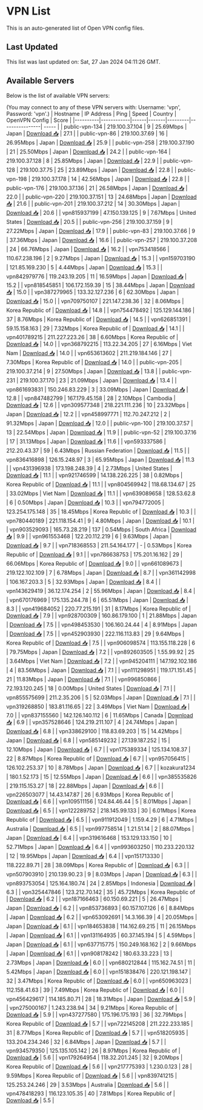 # VPN List

This is an auto-generated list of Open VPN config files.

## Last Updated

This list was last updated on: Sat, 27 Jan 2024 04:11:26 GMT.

## Available Servers

Below is the list of available VPN servers:

(You may connect to any of these VPN servers with: Username: 'vpn', Password: 'vpn'.)
| Hostname | IP Address | Ping | Speed | Country | OpenVPN Config | Score |
|----------|------------|------|-------|---------|----------------| ----- |
| public-vpn-134 | 219.100.37.104 | 9 | 25.69Mbps | Japan | [Download 📥](./configs/server_0_JP.ovpn) | 27.1 |
| public-vpn-86 | 219.100.37.69 | 16 | 26.95Mbps | Japan | [Download 📥](./configs/server_1_JP.ovpn) | 25.9 |
| public-vpn-258 | 219.100.37.190 | 21 | 25.50Mbps | Japan | [Download 📥](./configs/server_2_JP.ovpn) | 24.2 |
| public-vpn-164 | 219.100.37.128 | 8 | 25.85Mbps | Japan | [Download 📥](./configs/server_3_JP.ovpn) | 22.9 |
| public-vpn-128 | 219.100.37.75 | 25 | 23.89Mbps | Japan | [Download 📥](./configs/server_4_JP.ovpn) | 22.8 |
| public-vpn-198 | 219.100.37.178 | 14 | 42.56Mbps | Japan | [Download 📥](./configs/server_5_JP.ovpn) | 22.8 |
| public-vpn-176 | 219.100.37.136 | 21 | 26.58Mbps | Japan | [Download 📥](./configs/server_6_JP.ovpn) | 22.0 |
| public-vpn-220 | 219.100.37.151 | 13 | 24.68Mbps | Japan | [Download 📥](./configs/server_7_JP.ovpn) | 21.6 |
| public-vpn-201 | 219.100.37.212 | 14 | 30.30Mbps | Japan | [Download 📥](./configs/server_8_JP.ovpn) | 20.6 |
| vpn815937199 | 47.150.139.125 | 9 | 7.67Mbps | United States | [Download 📥](./configs/server_9_US.ovpn) | 20.5 |
| public-vpn-256 | 219.100.37.159 | 9 | 27.22Mbps | Japan | [Download 📥](./configs/server_10_JP.ovpn) | 17.9 |
| public-vpn-83 | 219.100.37.66 | 9 | 37.36Mbps | Japan | [Download 📥](./configs/server_11_JP.ovpn) | 16.6 |
| public-vpn-257 | 219.100.37.208 | 24 | 66.76Mbps | Japan | [Download 📥](./configs/server_12_JP.ovpn) | 16.2 |
| vpn753418566 | 110.67.238.196 | 2 | 9.27Mbps | Japan | [Download 📥](./configs/server_13_JP.ovpn) | 15.3 |
| vpn159703190 | 121.85.169.230 | 5 | 4.44Mbps | Japan | [Download 📥](./configs/server_14_JP.ovpn) | 15.3 |
| vpn842979776 | 119.243.19.205 | 11 | 16.59Mbps | Japan | [Download 📥](./configs/server_15_JP.ovpn) | 15.2 |
| vpn818545851 | 106.172.159.39 | 15 | 38.44Mbps | Japan | [Download 📥](./configs/server_16_JP.ovpn) | 15.0 |
| vpn387279965 | 133.32.127.236 | 6 | 62.30Mbps | Japan | [Download 📥](./configs/server_17_JP.ovpn) | 15.0 |
| vpn709750107 | 221.147.238.36 | 32 | 8.06Mbps | Korea Republic of | [Download 📥](./configs/server_18_KR.ovpn) | 14.8 |
| vpn754478492 | 125.129.144.186 | 37 | 8.76Mbps | Korea Republic of | [Download 📥](./configs/server_19_KR.ovpn) | 14.5 |
| vpn626851391 | 59.15.158.163 | 29 | 7.32Mbps | Korea Republic of | [Download 📥](./configs/server_20_KR.ovpn) | 14.1 |
| vpn401789215 | 211.227.223.26 | 38 | 6.60Mbps | Korea Republic of | [Download 📥](./configs/server_21_KR.ovpn) | 14.0 |
| vpn368792215 | 113.22.34.205 | 27 | 6.16Mbps | Viet Nam | [Download 📥](./configs/server_22_VN.ovpn) | 14.0 |
| vpn653613602 | 211.219.184.146 | 27 | 7.30Mbps | Korea Republic of | [Download 📥](./configs/server_23_KR.ovpn) | 14.0 |
| public-vpn-205 | 219.100.37.214 | 9 | 27.50Mbps | Japan | [Download 📥](./configs/server_24_JP.ovpn) | 13.8 |
| public-vpn-231 | 219.100.37.170 | 23 | 21.09Mbps | Japan | [Download 📥](./configs/server_25_JP.ovpn) | 13.4 |
| vpn861693831 | 150.246.83.229 | 3 | 33.09Mbps | Japan | [Download 📥](./configs/server_26_JP.ovpn) | 12.8 |
| vpn847482799 | 167.179.45.158 | 28 | 2.10Mbps | Cambodia | [Download 📥](./configs/server_27_KH.ovpn) | 12.6 |
| vpn309577348 | 218.221.111.236 | 10 | 23.32Mbps | Japan | [Download 📥](./configs/server_28_JP.ovpn) | 12.2 |
| vpn458997771 | 112.70.247.212 | 2 | 91.32Mbps | Japan | [Download 📥](./configs/server_29_JP.ovpn) | 12.0 |
| public-vpn-100 | 219.100.37.57 | 13 | 22.54Mbps | Japan | [Download 📥](./configs/server_30_JP.ovpn) | 11.9 |
| public-vpn-52 | 219.100.37.16 | 17 | 31.13Mbps | Japan | [Download 📥](./configs/server_31_JP.ovpn) | 11.6 |
| vpn593337586 | 212.20.43.37 | 59 | 6.43Mbps | Russian Federation | [Download 📥](./configs/server_32_RU.ovpn) | 11.5 |
| vpn836416898 | 126.15.248.97 | 3 | 65.95Mbps | Japan | [Download 📥](./configs/server_33_JP.ovpn) | 11.3 |
| vpn431396938 | 173.198.248.39 | 4 | 2.73Mbps | United States | [Download 📥](./configs/server_34_US.ovpn) | 11.1 |
| vpn921746599 | 14.138.226.225 | 38 | 0.82Mbps | Korea Republic of | [Download 📥](./configs/server_35_KR.ovpn) | 11.1 |
| vpn804569942 | 118.68.134.67 | 25 | 33.02Mbps | Viet Nam | [Download 📥](./configs/server_36_VN.ovpn) | 11.1 |
| vpn639089658 | 128.53.62.8 | 6 | 0.50Mbps | Japan | [Download 📥](./configs/server_37_JP.ovpn) | 10.3 |
| vpn794772005 | 123.254.175.148 | 35 | 18.45Mbps | Korea Republic of | [Download 📥](./configs/server_38_KR.ovpn) | 10.3 |
| vpn780440189 | 221.118.154.41 | 9 | 4.80Mbps | Japan | [Download 📥](./configs/server_39_JP.ovpn) | 10.1 |
| vpn903529093 | 165.73.28.219 | 137 | 0.54Mbps | South Africa | [Download 📥](./configs/server_40_ZA.ovpn) | 9.9 |
| vpn961553468 | 122.20.112.219 | 6 | 9.63Mbps | Japan | [Download 📥](./configs/server_41_JP.ovpn) | 9.7 |
| vpn718368553 | 211.54.164.177 | - | 0.53Mbps | Korea Republic of | [Download 📥](./configs/server_42_KR.ovpn) | 9.1 |
| vpn786638753 | 175.201.16.162 | 29 | 66.06Mbps | Korea Republic of | [Download 📥](./configs/server_43_KR.ovpn) | 9.0 |
| vpn661089673 | 219.122.102.109 | 7 | 6.78Mbps | Japan | [Download 📥](./configs/server_44_JP.ovpn) | 8.7 |
| vpn361142998 | 106.167.203.3 | 5 | 32.93Mbps | Japan | [Download 📥](./configs/server_45_JP.ovpn) | 8.4 |
| vpn143629419 | 36.12.174.254 | 2 | 55.96Mbps | Japan | [Download 📥](./configs/server_46_JP.ovpn) | 8.4 |
| vpn670176969 | 175.135.244.78 | 6 | 65.51Mbps | Japan | [Download 📥](./configs/server_47_JP.ovpn) | 8.3 |
| vpn419684052 | 220.77.215.191 | 31 | 8.17Mbps | Korea Republic of | [Download 📥](./configs/server_48_KR.ovpn) | 7.9 |
| vpn928700309 | 160.86.179.100 | 1 | 21.88Mbps | Japan | [Download 📥](./configs/server_49_JP.ovpn) | 7.5 |
| vpn498453530 | 106.160.24.44 | 4 | 8.91Mbps | Japan | [Download 📥](./configs/server_50_JP.ovpn) | 7.5 |
| vpn452903930 | 222.116.113.83 | 29 | 9.64Mbps | Korea Republic of | [Download 📥](./configs/server_51_KR.ovpn) | 7.5 |
| vpn906098574 | 113.155.118.228 | 6 | 79.75Mbps | Japan | [Download 📥](./configs/server_52_JP.ovpn) | 7.2 |
| vpn892603505 | 1.55.99.92 | 25 | 3.64Mbps | Viet Nam | [Download 📥](./configs/server_53_VN.ovpn) | 7.2 |
| vpn945204111 | 147.192.102.186 | 4 | 83.56Mbps | Japan | [Download 📥](./configs/server_54_JP.ovpn) | 7.1 |
| vpn111298951 | 119.171.151.45 | 21 | 11.83Mbps | Japan | [Download 📥](./configs/server_55_JP.ovpn) | 7.1 |
| vpn996850866 | 72.193.120.245 | 18 | 0.00Mbps | United States | [Download 📥](./configs/server_56_US.ovpn) | 7.1 |
| vpn855575699 | 211.2.35.206 | 5 | 52.03Mbps | Japan | [Download 📥](./configs/server_57_JP.ovpn) | 7.1 |
| vpn319268850 | 183.81.116.65 | 22 | 3.49Mbps | Viet Nam | [Download 📥](./configs/server_58_VN.ovpn) | 7.0 |
| vpn837155560 | 142.126.140.112 | 6 | 11.65Mbps | Canada | [Download 📥](./configs/server_59_CA.ovpn) | 6.9 |
| vpn357528646 | 124.219.211.107 | 4 | 24.74Mbps | Japan | [Download 📥](./configs/server_60_JP.ovpn) | 6.8 |
| vpn338629100 | 118.83.69.203 | 15 | 14.42Mbps | Japan | [Download 📥](./configs/server_61_JP.ovpn) | 6.8 |
| vpn585149232 | 27.139.187.252 | 15 | 12.10Mbps | Japan | [Download 📥](./configs/server_62_JP.ovpn) | 6.7 |
| vpn175389334 | 125.134.108.37 | 22 | 8.87Mbps | Korea Republic of | [Download 📥](./configs/server_63_KR.ovpn) | 6.7 |
| vpn957056415 | 126.102.253.37 | 10 | 8.78Mbps | Japan | [Download 📥](./configs/server_64_JP.ovpn) | 6.7 |
| kozakura1234 | 180.1.52.173 | 15 | 12.55Mbps | Japan | [Download 📥](./configs/server_65_JP.ovpn) | 6.6 |
| vpn385535826 | 219.115.153.27 | 18 | 22.88Mbps | Japan | [Download 📥](./configs/server_66_JP.ovpn) | 6.6 |
| vpn226503077 | 14.43.147.87 | 26 | 6.93Mbps | Korea Republic of | [Download 📥](./configs/server_67_KR.ovpn) | 6.6 |
| vpn109511156 | 124.84.46.44 | 5 | 8.01Mbps | Japan | [Download 📥](./configs/server_68_JP.ovpn) | 6.5 |
| vpn122289752 | 218.145.99.133 | 30 | 6.01Mbps | Korea Republic of | [Download 📥](./configs/server_69_KR.ovpn) | 6.5 |
| vpn911912049 | 1.159.4.29 | 6 | 4.71Mbps | Australia | [Download 📥](./configs/server_70_AU.ovpn) | 6.5 |
| vpn997758514 | 1.21.51.14 | 2 | 88.07Mbps | Japan | [Download 📥](./configs/server_71_JP.ovpn) | 6.4 |
| vpn319616468 | 153.129.133.150 | 10 | 52.71Mbps | Japan | [Download 📥](./configs/server_72_JP.ovpn) | 6.4 |
| vpn993603250 | 110.233.220.132 | 12 | 19.95Mbps | Japan | [Download 📥](./configs/server_73_JP.ovpn) | 6.4 |
| vpn151713330 | 118.222.89.71 | 28 | 38.09Mbps | Korea Republic of | [Download 📥](./configs/server_74_KR.ovpn) | 6.3 |
| vpn507903910 | 210.139.90.23 | 9 | 8.03Mbps | Japan | [Download 📥](./configs/server_75_JP.ovpn) | 6.3 |
| vpn893753054 | 125.164.180.74 | 24 | 2.85Mbps | Indonesia | [Download 📥](./configs/server_76_ID.ovpn) | 6.3 |
| vpn325447846 | 123.212.70.142 | 35 | 45.72Mbps | Korea Republic of | [Download 📥](./configs/server_77_KR.ovpn) | 6.2 |
| vpn187166463 | 60.150.69.221 | 5 | 26.47Mbps | Japan | [Download 📥](./configs/server_78_JP.ovpn) | 6.2 |
| vpn853736893 | 60.157.107.126 | 6 | 8.84Mbps | Japan | [Download 📥](./configs/server_79_JP.ovpn) | 6.2 |
| vpn653092691 | 14.3.166.39 | 4 | 20.05Mbps | Japan | [Download 📥](./configs/server_80_JP.ovpn) | 6.1 |
| vpn184653838 | 114.162.69.215 | 11 | 26.15Mbps | Japan | [Download 📥](./configs/server_81_JP.ovpn) | 6.1 |
| vpn131164935 | 60.37.145.194 | 5 | 4.59Mbps | Japan | [Download 📥](./configs/server_82_JP.ovpn) | 6.1 |
| vpn637715775 | 150.249.168.162 | 2 | 9.66Mbps | Japan | [Download 📥](./configs/server_83_JP.ovpn) | 6.1 |
| vpn908178242 | 180.63.33.223 | 13 | 2.73Mbps | Japan | [Download 📥](./configs/server_84_JP.ovpn) | 6.0 |
| vpn680212844 | 115.162.74.51 | 11 | 5.42Mbps | Japan | [Download 📥](./configs/server_85_JP.ovpn) | 6.0 |
| vpn151838476 | 220.121.198.147 | 32 | 3.47Mbps | Korea Republic of | [Download 📥](./configs/server_86_KR.ovpn) | 6.0 |
| vpn650963023 | 112.158.41.63 | 39 | 7.49Mbps | Korea Republic of | [Download 📥](./configs/server_87_KR.ovpn) | 6.0 |
| vpn456429617 | 114.185.80.71 | 28 | 18.31Mbps | Japan | [Download 📥](./configs/server_88_JP.ovpn) | 5.9 |
| vpn275000167 | 1.243.238.94 | 34 | 9.21Mbps | Korea Republic of | [Download 📥](./configs/server_89_KR.ovpn) | 5.9 |
| vpn437277580 | 175.196.175.193 | 36 | 32.79Mbps | Korea Republic of | [Download 📥](./configs/server_90_KR.ovpn) | 5.7 |
| vpn722145208 | 211.222.233.185 | 31 | 8.77Mbps | Korea Republic of | [Download 📥](./configs/server_91_KR.ovpn) | 5.7 |
| vpn518205935 | 133.204.234.246 | 32 | 6.84Mbps | Japan | [Download 📥](./configs/server_92_JP.ovpn) | 5.7 |
| vpn934579350 | 125.135.105.142 | 26 | 8.97Mbps | Korea Republic of | [Download 📥](./configs/server_93_KR.ovpn) | 5.6 |
| vpn179264954 | 118.32.201.245 | 32 | 9.20Mbps | Korea Republic of | [Download 📥](./configs/server_94_KR.ovpn) | 5.6 |
| vpn217775393 | 1.230.0.123 | 28 | 9.59Mbps | Korea Republic of | [Download 📥](./configs/server_95_KR.ovpn) | 5.6 |
| vpn839741215 | 125.253.24.246 | 29 | 3.53Mbps | Australia | [Download 📥](./configs/server_96_AU.ovpn) | 5.6 |
| vpn478418293 | 116.123.105.35 | 40 | 7.81Mbps | Korea Republic of | [Download 📥](./configs/server_97_KR.ovpn) | 5.5 |
